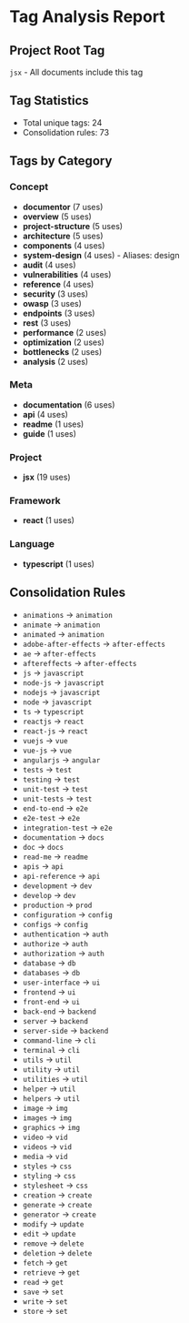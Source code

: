 # Tag Analysis Report

## Project Root Tag

`jsx` - All documents include this tag

## Tag Statistics

- Total unique tags: 24
- Consolidation rules: 73

## Tags by Category

### Concept

- **documentor** (7 uses)
- **overview** (5 uses)
- **project-structure** (5 uses)
- **architecture** (5 uses)
- **components** (4 uses)
- **system-design** (4 uses) - Aliases: design
- **audit** (4 uses)
- **vulnerabilities** (4 uses)
- **reference** (4 uses)
- **security** (3 uses)
- **owasp** (3 uses)
- **endpoints** (3 uses)
- **rest** (3 uses)
- **performance** (2 uses)
- **optimization** (2 uses)
- **bottlenecks** (2 uses)
- **analysis** (2 uses)

### Meta

- **documentation** (6 uses)
- **api** (4 uses)
- **readme** (1 uses)
- **guide** (1 uses)

### Project

- **jsx** (19 uses)

### Framework

- **react** (1 uses)

### Language

- **typescript** (1 uses)

## Consolidation Rules

- `animations` → `animation`
- `animate` → `animation`
- `animated` → `animation`
- `adobe-after-effects` → `after-effects`
- `ae` → `after-effects`
- `aftereffects` → `after-effects`
- `js` → `javascript`
- `node-js` → `javascript`
- `nodejs` → `javascript`
- `node` → `javascript`
- `ts` → `typescript`
- `reactjs` → `react`
- `react-js` → `react`
- `vuejs` → `vue`
- `vue-js` → `vue`
- `angularjs` → `angular`
- `tests` → `test`
- `testing` → `test`
- `unit-test` → `test`
- `unit-tests` → `test`
- `end-to-end` → `e2e`
- `e2e-test` → `e2e`
- `integration-test` → `e2e`
- `documentation` → `docs`
- `doc` → `docs`
- `read-me` → `readme`
- `apis` → `api`
- `api-reference` → `api`
- `development` → `dev`
- `develop` → `dev`
- `production` → `prod`
- `configuration` → `config`
- `configs` → `config`
- `authentication` → `auth`
- `authorize` → `auth`
- `authorization` → `auth`
- `database` → `db`
- `databases` → `db`
- `user-interface` → `ui`
- `frontend` → `ui`
- `front-end` → `ui`
- `back-end` → `backend`
- `server` → `backend`
- `server-side` → `backend`
- `command-line` → `cli`
- `terminal` → `cli`
- `utils` → `util`
- `utility` → `util`
- `utilities` → `util`
- `helper` → `util`
- `helpers` → `util`
- `image` → `img`
- `images` → `img`
- `graphics` → `img`
- `video` → `vid`
- `videos` → `vid`
- `media` → `vid`
- `styles` → `css`
- `styling` → `css`
- `stylesheet` → `css`
- `creation` → `create`
- `generate` → `create`
- `generator` → `create`
- `modify` → `update`
- `edit` → `update`
- `remove` → `delete`
- `deletion` → `delete`
- `fetch` → `get`
- `retrieve` → `get`
- `read` → `get`
- `save` → `set`
- `write` → `set`
- `store` → `set`
